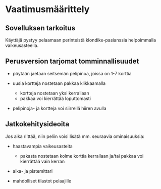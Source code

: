 # **Vaatimusmäärittely**

## **Sovelluksen tarkoitus**

Käyttäjä pystyy pelaamaan perinteistä klondike-pasianssia helpoimmalla vaikeusasteella.

## **Perusversion tarjomat tomminnallisuudet**

- pöytään jaetaan seitsemän pelipinoa, joissa on 1-7 korttia

- uusia kortteja nostetaan pakkaa klikkaamalla
  - kortteja nostetaan yksi kerrallaan
  - pakkaa voi kierrättää loputtomasti
  
- pelipinoja- ja kortteja voi siirrellä hiiren avulla

## **Jatkokehitysideoita**

Jos aika riittää, niin peliin voisi lisätä mm. seuraavia ominaisuuksia:

- haastavampia vaikeusasteita
  - pakasta nostetaan kolme korttia kerrallaan ja/tai pakkaa voi kierrättää vain kerran
  
- aika- ja pistemittari

- mahdolliset tilastot pelaajille

